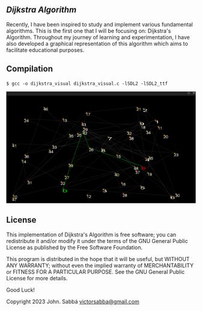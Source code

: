 ## **_Dijkstra Algorithm_**
Recently, I have been inspired to study and implement various fundamental algorithms. This is the first one that I will be focusing on: Dijkstra's Algorithm. Throughout my journey of learning and experimentation, I have also developed a graphical representation of this algorithm which aims to facilitate educational purposes.

## **Compilation**
    $ gcc -o dijkstra_visual dijkstra_visual.c -lSDL2 -lSDL2_ttf
![](image.png)
## **License**
 This implementation of Dijkstra's Algorithm is free software; you can redistribute it and/or modify
it under the terms of the GNU General Public License as published by
the Free Software Foundation.

This program is distributed in the hope that it will be useful,
but WITHOUT ANY WARRANTY; without even the implied warranty of
MERCHANTABILITY or FITNESS FOR A PARTICULAR PURPOSE. See the
GNU General Public License for more details.

Good Luck!


Copyright 2023 John. Sabbá <victorsabba@gmail.com>
